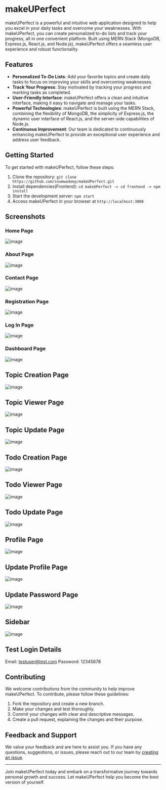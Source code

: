 # makeUPerfect

makeUPerfect is a powerful and intuitive web application designed to help you excel in your daily tasks and overcome your weaknesses. With makeUPerfect, you can create personalized to-do lists and track your progress, all in one convenient platform. Built using MERN Stack (MongoDB, Express.js, React.js, and Node.js), makeUPerfect offers a seamless user experience and robust functionality.

## Features

- **Personalized To-Do Lists**: Add your favorite topics and create daily tasks to focus on improving your skills and overcoming weaknesses.
- **Track Your Progress**: Stay motivated by tracking your progress and marking tasks as completed.
- **User-Friendly Interface**: makeUPerfect offers a clean and intuitive interface, making it easy to navigate and manage your tasks.
- **Powerful Technologies**: makeUPerfect is built using the MERN Stack, combining the flexibility of MongoDB, the simplicity of Express.js, the dynamic user interface of React.js, and the server-side capabilities of Node.js.
- **Continuous Improvement**: Our team is dedicated to continuously enhancing makeUPerfect to provide an exceptional user experience and address user feedback.

## Getting Started

To get started with makeUPerfect, follow these steps:

1. Clone the repository: `git clone https://github.com/soumwadeep/makeUPerfect.git`
2. Install dependencies(Frontend): `cd makeUPerfect -> cd frontend -> npm install`
3. Start the development server: `npm start`
4. Access makeUPerfect in your browser at `http://localhost:3000`

## Screenshots

### Home Page
![image](https://github.com/soumwadeep/makeUPerfect/assets/69720515/5c0a49e3-a686-48b2-a59c-a849f1fb72f3)

### About Page
![image](https://github.com/soumwadeep/makeUPerfect/assets/69720515/1636e864-7500-429a-a50b-88b105e7ff24)

### Contact Page
![image](https://github.com/soumwadeep/makeUPerfect/assets/69720515/d43de358-1936-4cc0-b4ee-d0b36f59eb51)

### Registration Page
![image](https://github.com/soumwadeep/makeUPerfect/assets/69720515/a7fbf16a-75d4-4ad2-b07b-d3fe34689989)

### Log In Page
![image](https://github.com/soumwadeep/makeUPerfect/assets/69720515/5da77895-0ce3-413a-baf6-75392c24ee5b)

### Dashboard Page
![image](https://github.com/soumwadeep/makeUPerfect/assets/69720515/9db7e698-58f2-4255-a967-93b46ac03f64)

## Topic Creation Page
![image](https://github.com/soumwadeep/makeUPerfect/assets/69720515/b672936a-ad70-404b-8792-77968093879f)

## Topic Viewer Page
![image](https://github.com/soumwadeep/makeUPerfect/assets/69720515/eff54e1e-bf7d-4aa2-aada-7963d2ae1a11)

## Topic Update Page
![image](https://github.com/soumwadeep/makeUPerfect/assets/69720515/76753723-2667-413b-9031-de291a6dea42)

## Todo Creation Page
![image](https://github.com/soumwadeep/makeUPerfect/assets/69720515/f6c4fc11-6313-47a2-8840-324d835b5d82)

## Todo Viewer Page
![image](https://github.com/soumwadeep/makeUPerfect/assets/69720515/d46c0fab-b53a-4951-a408-c50b815ad321)

## Todo Update Page
![image](https://github.com/soumwadeep/makeUPerfect/assets/69720515/d25fb9ee-653b-4332-9f2c-ddd0e6ae2b75)

## Profile Page
![image](https://github.com/soumwadeep/makeUPerfect/assets/69720515/05899eb9-9128-4278-a38f-cb2aa9de3c6b)

## Update Profile Page
![image](https://github.com/soumwadeep/makeUPerfect/assets/69720515/4fecc59f-ec38-458a-955c-4dc76b7767c3)

## Update Password Page
![image](https://github.com/soumwadeep/makeUPerfect/assets/69720515/dbb9ee83-dc1c-4c2a-9720-1528e9d8047d)

## Sidebar
![image](https://github.com/soumwadeep/makeUPerfect/assets/69720515/8adccc95-767a-4d8a-83fc-1b287d6d49a5)

## Test Login Details

Email: testuser@test.com
Password: 12345678

## Contributing

We welcome contributions from the community to help improve makeUPerfect. To contribute, please follow these guidelines:

1. Fork the repository and create a new branch.
2. Make your changes and test thoroughly.
3. Commit your changes with clear and descriptive messages.
4. Create a pull request, explaining the changes and their purpose.

## Feedback and Support

We value your feedback and are here to assist you. If you have any questions, suggestions, or issues, please reach out to our team by [creating an issue](https://github.com/soumwadeep/makeUPerfect/issues).

---

Join makeUPerfect today and embark on a transformative journey towards personal growth and success. Let makeUPerfect help you become the best version of yourself.
